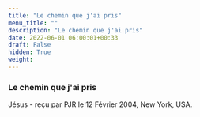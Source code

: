 ```yaml
---
title: "Le chemin que j'ai pris"
menu_title: ""
description: "Le chemin que j'ai pris"
date: 2022-06-01 06:00:01+00:33
draft: False
hidden: True
weight:
---
```

### Le chemin que j'ai pris

Jésus - reçu par PJR le 12 Février 2004, New York, USA.



